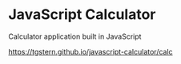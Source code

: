 # JavaScript Calculator
Calculator application built in JavaScript

https://tgstern.github.io/javascript-calculator/calc

